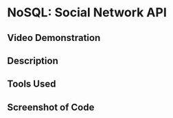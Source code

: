 # NoSQL: Social Network API

## Video Demonstration

## Description

## Tools Used

## Screenshot of Code
